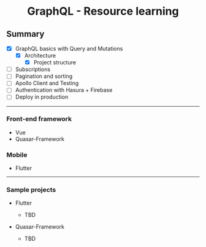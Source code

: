 # <p align="center">GraphQL - Resource learning</p>

## Summary

- [x] GraphQL basics with Query and Mutations
  - [x] Architecture
    - [x] Project structure
-  [ ] Subscriptions
- [ ] Pagination and sorting
- [ ] Apollo Client and Testing
- [ ] Authentication with Hasura + Firebase
- [ ] Deploy in production

---

### Front-end framework

- Vue
- Quasar-Framework

### Mobile

- Flutter

---

### Sample projects

- Flutter
  - TBD
  
- Quasar-Framework
  - TBD
